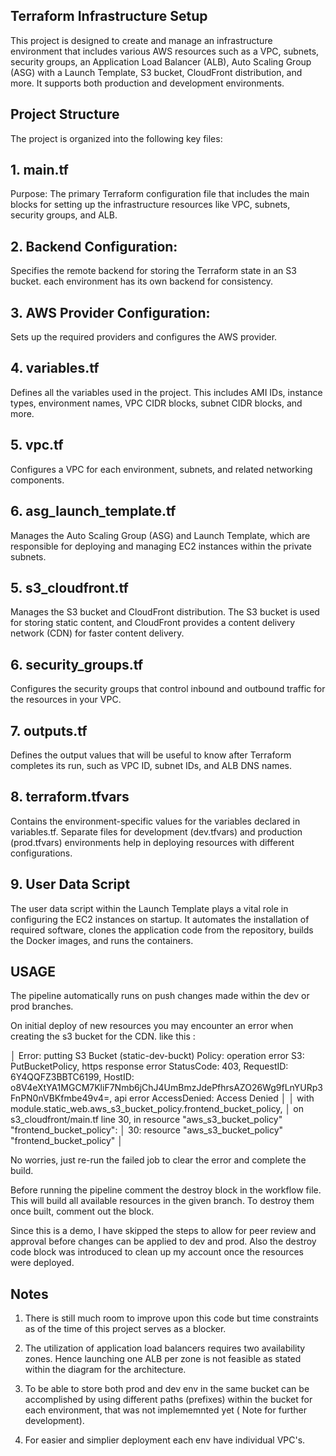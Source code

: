 ## Terraform Infrastructure Setup
This project is designed to create and manage an infrastructure environment that includes various AWS resources such as a VPC, subnets, security groups, an Application Load Balancer (ALB), Auto Scaling Group (ASG) with a Launch Template, S3 bucket, CloudFront distribution, and more. It supports both production and development environments.

## Project Structure
The project is organized into the following key files:

## 1. main.tf
Purpose: The primary Terraform configuration file that includes the main blocks for setting up the infrastructure resources like VPC, subnets, security groups, and ALB.
## 2. Backend Configuration: 
Specifies the remote backend for storing the Terraform state in an S3 bucket. each environment has its own backend for consistency. 

## 3. AWS Provider Configuration: 
Sets up the required providers and configures the AWS provider.

## 4. variables.tf
Defines all the variables used in the project. This includes AMI IDs, instance types, environment names, VPC CIDR blocks, subnet CIDR blocks, and more.

## 5. vpc.tf
Configures a VPC for each environment, subnets, and related networking components.

## 6. asg_launch_template.tf
Manages the Auto Scaling Group (ASG) and Launch Template, which are responsible for deploying and managing EC2 instances within the private subnets. 

## 5. s3_cloudfront.tf
Manages the S3 bucket and CloudFront distribution. The S3 bucket is used for storing static content, and CloudFront provides a content delivery network (CDN) for faster content delivery.

## 6. security_groups.tf
Configures the security groups that control inbound and outbound traffic for the resources in your VPC.

## 7. outputs.tf
Defines the output values that will be useful to know after Terraform completes its run, such as VPC ID, subnet IDs, and ALB DNS names.

## 8. terraform.tfvars
Contains the environment-specific values for the variables declared in variables.tf. Separate files for development (dev.tfvars) and production (prod.tfvars) environments help in deploying resources with different configurations.

## 9. User Data Script
The user data script within the Launch Template plays a vital role in configuring the EC2 instances on startup. It automates the installation of required software, clones the application code from the repository, builds the Docker images, and runs the containers. 

## USAGE
The pipeline automatically runs on push changes made within the dev or prod branches. 

On initial deploy of new resources you may encounter an error when creating the s3 bucket for the CDN. like this :

│ Error: putting S3 Bucket (static-dev-buckt) Policy: operation error S3: PutBucketPolicy, https response error StatusCode: 403, RequestID: 6Y4QQFZ3BBTC6199, HostID: o8V4eXtYA1MGCM7KliF7Nmb6jChJ4UmBmzJdePfhrsAZO26Wg9fLnYURp3FnPN0nVBKfmbe49v4=, api error AccessDenied: Access Denied
│ 
│   with module.static_web.aws_s3_bucket_policy.frontend_bucket_policy,
│   on s3_cloudfront/main.tf line 30, in resource "aws_s3_bucket_policy" "frontend_bucket_policy":
│   30: resource "aws_s3_bucket_policy" "frontend_bucket_policy" 
│

No worries, just re-run the failed job to clear the error and complete the build. 

Before running the pipeline comment the destroy block in the workflow file. This will build all available resources in the given branch. To destroy them once built, comment out the block. 

 <!-- destroy-infrastructure:
    runs-on: ubuntu-latest
    needs: deploy-infrastructure
    steps:
      - name: Checkout code
        uses: actions/checkout@v3

      - name: Set up AWS credentials
        uses: aws-actions/configure-aws-credentials@v3
        with:
          aws-access-key-id: ${{ secrets.AWS_ACCESS_KEY_ID }}
          aws-secret-access-key: ${{ secrets.AWS_SECRET_ACCESS_KEY }}
          aws-region: us-east-1

      - name: Set up Terraform
        run: terraform init

      - name: Request manual approval to destroy
        if: github.event_name == 'pull_request'
        uses: hmarr/auto-approve-action@v3
        with:
          message: "Please approve the destruction of Terraform resources."
        env:
          GITHUB_TOKEN: ${{ secrets.GITHUB_TOKEN }}

      - name: Destroy Terraform
        if: github.ref_name == 'dev' || github.ref_name == 'prod'
        run: |
          terraform destroy -var-file="${{ github.ref_name }}.tfvars" -auto-approve -->

Since this is a demo, I have skipped the steps to allow for peer review and approval before changes can be applied to dev and prod. Also the destroy code block was introduced to clean up my account once the resources were deployed.   

## Notes 
1. There is still much room to improve upon this code but time constraints as of the time of this project serves as a blocker.

2. The utilization of application load balancers requires two availability zones. Hence launching one ALB per zone is not feasible as stated within the diagram for the architecture. 

3. To be able to store both prod and dev env in the same bucket  can be accomplished by using different paths (prefixes) within the bucket for each environment, that was not implememnted yet ( Note for further development).

4. For easier and simplier deployment each env have individual VPC's. 
